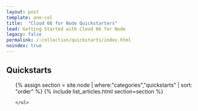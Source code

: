 ```yaml
---
layout: post
template: one-col
title:  "Cloud 66 for Node Quickstarters"
lead: Getting Started with Cloud 66 for Node
legacy: false
permalink: /:collection/quickstarts/index.html
noindex: true
---
```


<div class="Toc Toc--howto">
    <h2>Quickstarts</h2>
    <ul>
    {% assign section = site.node | where:"categories","quickstarts" | sort: "order" %}
    {% include list_articles.html section=section %}

    </ul>
</div><!--/.Toc-->
